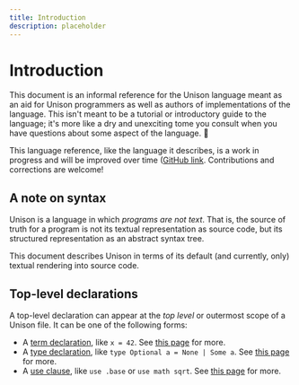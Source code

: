 ```yaml
---
title: Introduction
description: placeholder
---
```


# Introduction

This document is an informal reference for the Unison language meant as an aid for Unison programmers as well as authors of implementations of the language. This isn't meant to be a tutorial or introductory guide to the language; it's more like a dry and unexciting tome you consult when you have questions about some aspect of the language. 🧐

This language reference, like the language it describes, is a work in progress and will be improved over time ([GitHub link](https://github.com/unisonweb/unisonweb-org/blob/master/src/data/docs/language-reference/README.md). Contributions and corrections are welcome!

## A note on syntax
Unison is a language in which _programs are not text_. That is, the source of truth for a program is not its textual representation as source code, but its structured representation as an abstract syntax tree.

This document describes Unison in terms of its default (and currently, only) textual rendering into source code.

## Top-level declarations

A top-level declaration can appear at the _top level_ or outermost scope of a Unison file. It can be one of the following forms:

* A [term declaration][term], like `x = 42`. See [this page][term] for more.
* A [type declaration][type], like `type Optional a = None | Some a`. See [this page][type] for more.
* A [use clause][use], like `use .base` or `use math sqrt`. See [this page][use] for more.

[term]: /docs/language-reference/term-declarations
[type]: /docs/language-reference/type-declarations
[use]:  /docs/language-reference/use
